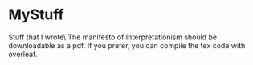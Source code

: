 # MyStuff
Stuff that I wrote\\
The manifesto of Interpretationism should be downloadable as a pdf. If you prefer, you can compile the tex code with overleaf.
